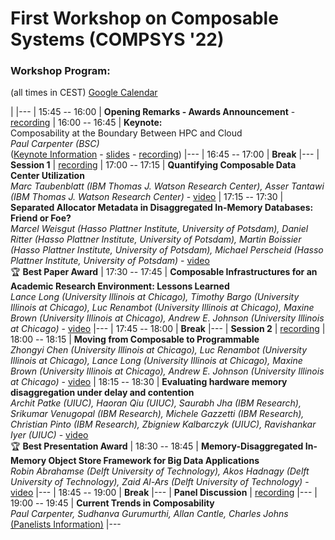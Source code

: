 # First Workshop on Composable Systems (COMPSYS '22)

### Workshop Program:

(all times in CEST) [Google Calendar](https://calendar.google.com/calendar/u/0?cid=MXZibmVjZWFzZjE3Z2hhaGs4cGV1cTJvNGdAZ3JvdXAuY2FsZW5kYXIuZ29vZ2xlLmNvbQ)

| 
|---
| 15:45&nbsp;--&nbsp;16:00 | **Opening Remarks - Awards Announcement** - [recording](https://youtu.be/MuutVZKlLWU)
| 16:00&nbsp;--&nbsp;16:45 | **Keynote:**<br/>Composability at the Boundary Between HPC and Cloud<br/>*Paul Carpenter (BSC)*<br/>([Keynote Information](keynote.md) - [slides](/compsys22/assets/material/20220603_COMPSYS_Carpenter.pdf) - [recording](https://youtu.be/I6Z4BEhN0Uw))
|---
| 16:45&nbsp;--&nbsp;17:00 | **Break**
|---
| **Session 1** | [recording](https://youtu.be/1w_u0WaeGgI)
| 17:00&nbsp;--&nbsp;17:15 | **Quantifying Composable Data Center Utilization**<br/>*Marc Taubenblatt (IBM Thomas J. Watson Research Center), Asser Tantawi (IBM Thomas J. Watson Research Center)* - [video](https://www.youtube.com/watch?v=QH8Ou44wSB4&list=PLsUHcjfRaXhgWapiSz8tz4z0mv3Xu75JO&index=1)
| 17:15&nbsp;--&nbsp;17:30 | **Separated Allocator Metadata in Disaggregated In-Memory Databases: Friend or Foe?**<br/>*Marcel Weisgut (Hasso Plattner Institute, University of Potsdam), Daniel Ritter (Hasso Plattner Institute, University of Potsdam), Martin Boissier (Hasso Plattner Institute, University of Potsdam), Michael Perscheid (Hasso Plattner Institute, University of Potsdam)* - [video](https://www.youtube.com/watch?v=iwMaR0lhOMw&list=PLsUHcjfRaXhgWapiSz8tz4z0mv3Xu75JO&index=2)<br/>🏆 **Best Paper Award**
| 17:30&nbsp;--&nbsp;17:45 | **Composable Infrastructures for an Academic Research Environment: Lessons Learned**<br/>*Lance Long (University Illinois at Chicago), Timothy Bargo (University Illinois at Chicago), Luc Renambot (University Illinois at Chicago), Maxine Brown (University Illinois at Chicago), Andrew E. Johnson (University Illinois at Chicago)* - [video](https://www.youtube.com/watch?v=9KFiBxgPZKE&list=PLsUHcjfRaXhgWapiSz8tz4z0mv3Xu75JO&index=3&t=1s)
|---
| 17:45&nbsp;--&nbsp;18:00 | **Break**
|---
| **Session 2** | [recording](https://youtu.be/u98K4GwTC9Y)
| 18:00&nbsp;--&nbsp;18:15 | **Moving from Composable to Programmable**<br/>*Zhongyi Chen (University Illinois at Chicago), Luc Renambot (University Illinois at Chicago), Lance Long (University Illinois at Chicago), Maxine Brown (University Illinois at Chicago), Andrew E. Johnson (University Illinois at Chicago)* - [video](https://www.youtube.com/watch?v=dJdW-llAUk4&list=PLsUHcjfRaXhgWapiSz8tz4z0mv3Xu75JO&index=4)
| 18:15&nbsp;--&nbsp;18:30 | **Evaluating hardware memory disaggregation under delay and contention**<br/>*Archit Patke (UIUC), Haoran Qiu (UIUC), Saurabh Jha (IBM Research), Srikumar Venugopal (IBM Research), Michele Gazzetti (IBM Research), Christian Pinto (IBM Research), Zbigniew Kalbarczyk (UIUC), Ravishankar Iyer (UIUC)* - [video](https://www.youtube.com/watch?v=2WFOhATwTjo&list=PLsUHcjfRaXhgWapiSz8tz4z0mv3Xu75JO&index=5)<br/>🏆 **Best Presentation Award**
| 18:30&nbsp;--&nbsp;18:45 | **Memory-Disaggregated In-Memory Object Store Framework for Big Data Applications**<br/>*Robin Abrahamse (Delft University of Technology), Akos Hadnagy (Delft University of Technology), Zaid Al-Ars (Delft University of Technology)* - [video](https://www.youtube.com/watch?v=VBIbuG6hARk&list=PLsUHcjfRaXhgWapiSz8tz4z0mv3Xu75JO&index=6)
|---
| 18:45&nbsp;--&nbsp;19:00 | **Break**
|---
| **Panel Discussion** | [recording](https://youtu.be/IQZDeQPG91s)
|---
| 19:00&nbsp;--&nbsp;19:45 | **Current Trends in Composability**<br/>*Paul Carpenter, Sudhanva Gurumurthi, Allan Cantle, Charles Johns*<br/>[(Panelists Information)](panelists.md)
|---


